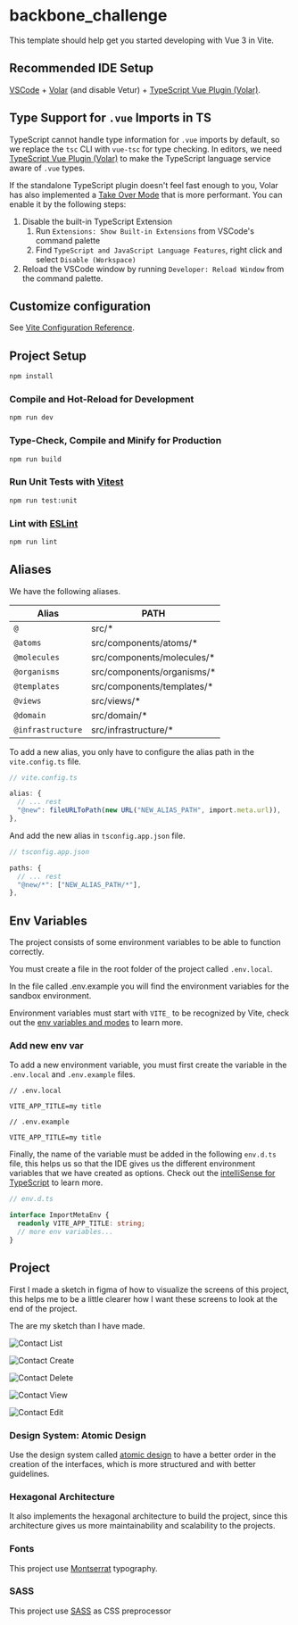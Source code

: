 # backbone_challenge

This template should help get you started developing with Vue 3 in Vite.

## Recommended IDE Setup

[VSCode](https://code.visualstudio.com/) + [Volar](https://marketplace.visualstudio.com/items?itemName=Vue.volar) (and disable Vetur) + [TypeScript Vue Plugin (Volar)](https://marketplace.visualstudio.com/items?itemName=Vue.vscode-typescript-vue-plugin).

## Type Support for `.vue` Imports in TS

TypeScript cannot handle type information for `.vue` imports by default, so we replace the `tsc` CLI with `vue-tsc` for type checking. In editors, we need [TypeScript Vue Plugin (Volar)](https://marketplace.visualstudio.com/items?itemName=Vue.vscode-typescript-vue-plugin) to make the TypeScript language service aware of `.vue` types.

If the standalone TypeScript plugin doesn't feel fast enough to you, Volar has also implemented a [Take Over Mode](https://github.com/johnsoncodehk/volar/discussions/471#discussioncomment-1361669) that is more performant. You can enable it by the following steps:

1. Disable the built-in TypeScript Extension
    1) Run `Extensions: Show Built-in Extensions` from VSCode's command palette
    2) Find `TypeScript and JavaScript Language Features`, right click and select `Disable (Workspace)`
2. Reload the VSCode window by running `Developer: Reload Window` from the command palette.

## Customize configuration

See [Vite Configuration Reference](https://vitejs.dev/config/).

## Project Setup

```sh
npm install
```

### Compile and Hot-Reload for Development

```sh
npm run dev
```

### Type-Check, Compile and Minify for Production

```sh
npm run build
```

### Run Unit Tests with [Vitest](https://vitest.dev/)

```sh
npm run test:unit
```

### Lint with [ESLint](https://eslint.org/)

```sh
npm run lint
```

## Aliases

We have the following aliases.

| Alias              | PATH                        |
| ------------------ | --------------------------- |
| `@`                | src/\*                      |
| `@atoms`           | src/components/atoms/\*     |
| `@molecules`       | src/components/molecules/\* |
| `@organisms`       | src/components/organisms/\* |
| `@templates`       | src/components/templates/\* |
| `@views`           | src/views/\*                |
| `@domain`          | src/domain/\*               |
| `@infrastructure`  | src/infrastructure/\*       |

To add a new alias, you only have to configure the alias path in the `vite.config.ts` file.

```typescript
// vite.config.ts

alias: {
  // ... rest
  "@new": fileURLToPath(new URL("NEW_ALIAS_PATH", import.meta.url)),
},
```

And add the new alias in `tsconfig.app.json` file.

```typescript
// tsconfig.app.json

paths: {
  // ... rest
  "@new/*": ["NEW_ALIAS_PATH/*"],
},
```

## Env Variables

The project consists of some environment variables to be able to function correctly.

You must create a file in the root folder of the project called `.env.local`.

In the file called .env.example you will find the environment variables for the sandbox environment.

Environment variables must start with `VITE_` to be recognized by Vite, check out the [env variables and modes](https://vitejs.dev/guide/env-and-mode.html) to learn more.

### Add new env var

To add a new environment variable, you must first create the variable in the `.env.local` and `.env.example` files.

```
// .env.local

VITE_APP_TITLE=my title
```

```
// .env.example

VITE_APP_TITLE=my title
```

Finally, the name of the variable must be added in the following `env.d.ts` file, this helps us so that the IDE gives us the different environment variables that we have created as options. Check out the [intelliSense for TypeScript](https://vitejs.dev/guide/env-and-mode.html#intellisense-for-typescript) to learn more.

```typescript
// env.d.ts

interface ImportMetaEnv {
  readonly VITE_APP_TITLE: string;
  // more env variables...
}
```

## Project

First I made a sketch in figma of how to visualize the screens of this project, this helps me to be a little clearer how I want these screens to look at the end of the project.

The are my sketch than I have made.

![Contact List](./resources/contact_list.png)

![Contact Create](./resources/contact_create.png)

![Contact Delete](./resources/contact_delete.png)

![Contact View](./resources/contact_view.png)

![Contact Edit](./resources/contact_edit.png)


### Design System: Atomic Design

Use the design system called [atomic design](https://bradfrost.com/blog/post/atomic-web-design/) to have a better order in the creation of the interfaces, which is more structured and with better guidelines.

### Hexagonal Architecture

It also implements the hexagonal architecture to build the project, since this architecture gives us more maintainability and scalability to the projects.

### Fonts

This project use [Montserrat](https://fonts.google.com/specimen/Montserrat) typography.

### SASS

This project use [SASS](https://sass-lang.com/) as CSS preprocessor
